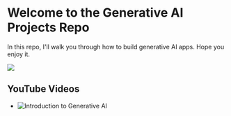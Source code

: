 # Welcome to the Generative AI Projects Repo

In this repo, I'll walk you through how to build generative AI apps. Hope you enjoy it. 

![](https://img.freepik.com/free-vector/man-robot-with-computers-sitting-together-workplace-artificial-intelligence-workforce-future-flat-illustration_74855-20635.jpg)

## YouTube Videos 
- ![Introduction to Generative AI](https://youtu.be/SVOOsaWmgKk)
